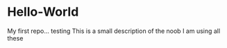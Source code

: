 # Hello-World
My first repo... testing
This is a small description of the noob I am using all these
